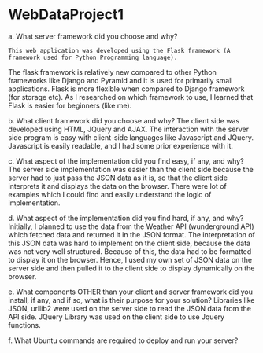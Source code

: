 # WebDataProject1
a. What server framework did you choose and why?

	This web application was developed using the Flask framework (A framework used for Python Programming language).
The flask framework is relatively new compared to other Python frameworks like Django and Pyramid and it is used for primarily
small applications. Flask is more flexible when compared to Django framework (for storage etc).
As I researched on which framework to use, I learned that Flask is easier for beginners (like me).

b. What client framework did you choose and why?
	The client side was developed using HTML, JQuery and AJAX. The interaction with the server side program is easy with client-side
	languages like Javascript and JQuery. Javascript is easily readable, and I had some prior experience with it.
	
c. What aspect of the implementation did you find easy, if any, and why?
	The server side implementation was easier than the client side because the server had to just pass the JSON data as it is, so
	that the client side interprets it and displays the data on the browser. There were lot of examples which I could find and easily understand
	the logic of implementation.
	
d. What aspect of the implementation did you find hard, if any, and why?
	Initially, I planned to use the data from the Weather API (wunderground API) which fetched data and returned it in the JSON format.
	The interpretation of this JSON data was hard to implement on the client side, because the data was not very well structured. Because of this,
	the data had to be formatted to display it on the browser. Hence, I used my own set of JSON data on the server side and then pulled it 
	to the client side to display dynamically on the browser.
	
e. What components OTHER than your client and server framework did you install,
if any, and if so, what is their purpose for your solution?
	Libraries like JSON, urllib2 were used on the server side to read the JSON data from the API side.
	JQuery Library was used on the client side to use Jquery functions.
	
f. What Ubuntu commands are required to deploy and run your server?
